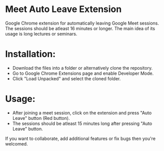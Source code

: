 # Meet Auto Leave Extension
Google Chrome extension for automatically leaving Google Meet sessions.
The sessions should be atleast 16 minutes or longer. The main idea of its usage is long lectures or seminars.

# Installation:
- Download the files into a folder or alternatively clone the repository.
- Go to Google Chrome Extensions page and enable Developer Mode.
- Click "Load Unpacked" and select the cloned folder.

# Usage:
- After joining a meet session, click on the extension and press "Auto Leave" button (Red button).
- The sessions should be atleast 15 minutes long after pressing "Auto Leave" button.


If you want to collaborate, add additional features or fix bugs then you're welcomed.

